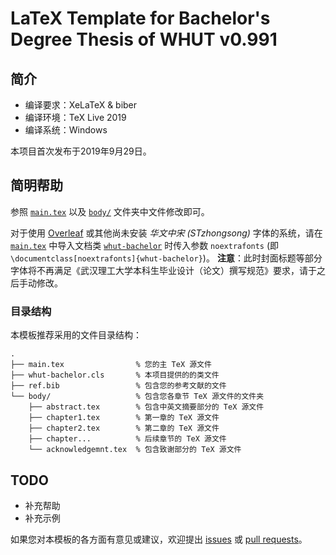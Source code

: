# LaTeX Template for Bachelor's Degree Thesis of WHUT v0.991

## 简介

- 编译要求：XeLaTeX & biber
- 编译环境：TeX Live 2019
- 编译系统：Windows

本项目首次发布于2019年9月29日。

## 简明帮助

参照 [`main.tex`](main.tex) 以及 [`body/`](body/) 文件夹中文件修改即可。

对于使用 [Overleaf](https://www.overleaf.com/) 或其他尚未安装 *华文中宋 (STzhongsong)* 字体的系统，请在 [`main.tex`](main.tex) 中导入文档类 [`whut-bachelor`](whut-bachelor.cls) 时传入参数 `noextrafonts`
(即 `\documentclass[noextrafonts]{whut-bachelor}`)。
**注意**：此时封面标题等部分字体将不再满足《武汉理工大学本科生毕业设计（论文）撰写规范》要求，请于之后手动修改。

### 目录结构

本模板推荐采用的文件目录结构：
```
.
├── main.tex                % 您的主 TeX 源文件
├── whut-bachelor.cls       % 本项目提供的的类文件
├── ref.bib                 % 包含您的参考文献的文件
└── body/                   % 包含您各章节 TeX 源文件的文件夹
    ├── abstract.tex        % 包含中英文摘要部分的 TeX 源文件
    ├── chapter1.tex        % 第一章的 TeX 源文件
    ├── chapter2.tex        % 第二章的 TeX 源文件
    ├── chapter...          % 后续章节的 TeX 源文件
    └── acknowledgemnt.tex  % 包含致谢部分的 TeX 源文件
```

## TODO

- 补充帮助
- 补充示例

如果您对本模板的各方面有意见或建议，欢迎提出 [issues](https://github.com/Markhng/WHUT-Bachelor/issues) 或 [pull requests](https://github.com/Markhng/WHUT-Bachelor/pulls)。